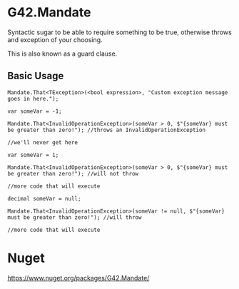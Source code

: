 # G42.Mandate

Syntactic sugar to be able to require something to be true, otherwise throws and exception of your choosing.

This is also known as a guard clause.

## Basic Usage

`Mandate.That<TException>(<bool expression>, "Custom exception message goes in here.");`

```
var someVar = -1;

Mandate.That<InvalidOperationException>(someVar > 0, $"{someVar} must be greater than zero!"); //throws an InvalidOperationException

//we'll never get here
```

```
var someVar = 1;

Mandate.That<InvalidOperationException>(someVar > 0, $"{someVar} must be greater than zero!"); //will not throw

//more code that will execute
```

```
decimal someVar = null;

Mandate.That<InvalidOperationException>(someVar != null, $"{someVar} must be greater than zero!"); //will throw

//more code that will execute
```

# Nuget
https://www.nuget.org/packages/G42.Mandate/
